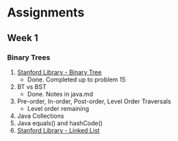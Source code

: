 # Assignments
## Week 1
### Binary Trees
1. [Stanford Library - Binary Tree](http://cslibrary.stanford.edu/110/BinaryTrees.html)
	* Done. Completed up to problem 15
1. BT vs BST
	* Done. Notes in java.md
1. Pre-order, In-order, Post-order, Level Order Traversals
	* Level order remaining
1. Java Collections
1. Java equals() and hashCode()
1. [Stanford Library - Linked List](http://cslibrary.stanford.edu/103/LinkedListBasics.pdf)

